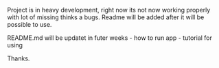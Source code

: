 Project is in heavy development, right now its not now working properly with lot of missing thinks a bugs.
Readme will be added after it will be possible to use.

README.md will be updatet in futer weeks
    - how to run app
    - tutorial for using

Thanks.

